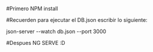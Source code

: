 #Primero NPM install


#Recuerden para ejecutar el DB.json escribir lo siguiente:


json-server --watch db.json --port 3000


#Despues NG SERVE
:D
